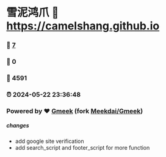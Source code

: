# 雪泥鸿爪 :link: https://camelshang.github.io 
### :page_facing_up: [7](https://camelshang.github.io/tag.html) 
### :speech_balloon: 0 
### :hibiscus: 4591 
### :alarm_clock: 2024-05-22 23:36:48 
### Powered by :heart: [Gmeek](https://github.com/camelshang/Gmeek) (fork [Meekdai/Gmeek](https://github.com/Meekdai/Gmeek)) 
##### changes 
- add google site verification 
- add search_script and footer_script for more function 
